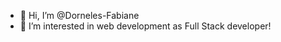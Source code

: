 - 👋 Hi, I’m @Dorneles-Fabiane
- 👀 I’m interested in web development as Full Stack developer!


<!---
Dorneles-Fabiane/Dorneles-Fabiane is a ✨ special ✨ repository because its `README.md` (this file) appears on your GitHub profile.
You can click the Preview link to take a look at your changes.

- 🌱 I’m currently learning Python
- 💞️ I’m looking to collaborate on ...
- 📫 How to reach me ...
--->
